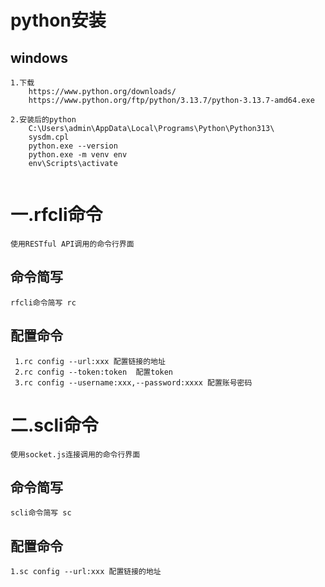 # python安装
## windows
```
1.下载
    https://www.python.org/downloads/
    https://www.python.org/ftp/python/3.13.7/python-3.13.7-amd64.exe

2.安装后的python
    C:\Users\admin\AppData\Local\Programs\Python\Python313\
    sysdm.cpl
    python.exe --version
    python.exe -m venv env
    env\Scripts\activate
    
```

# 一.rfcli命令
```ls
使用RESTful API调用的命令行界面
```

## 命令简写
```
rfcli命令简写 rc
```

## 配置命令
```
 1.rc config --url:xxx 配置链接的地址
 2.rc config --token:token  配置token
 3.rc config --username:xxx,--password:xxxx 配置账号密码
```




# 二.scli命令
```
使用socket.js连接调用的命令行界面
```

## 命令简写
```
scli命令简写 sc
```

## 配置命令
```
1.sc config --url:xxx 配置链接的地址
```




